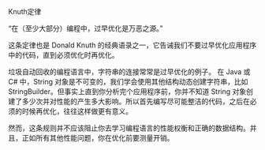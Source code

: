 Knuth定律

“在（至少大部分）编程中，过早优化是万恶之源。”

这条定律也是 Donald Knuth 的经典语录之一，它告诫我们不要过早优化应用程序中的代码，直到必须优化时再优化。

垃圾自动回收的编程语言中，字符串的连接常常是过早优化的例子。
在 Java 或 C# 中，String 对象是不可变的，我们学会使用其他结构动态创建字符串，比如 StringBuilder。但事实上直到你分析完个应用程序前，你并不知道 String 对象创建了多少次并对性能的产生多大影响。所以首先编写尽可能整洁的代码，之后在必须的时候再优化，往往这样做更有意义。


然而，这条规则并不应该阻止你去学习编程语言的性能权衡和正确的数据结构。并且，正如所有其他性能问题，你在优化前要测量开销。

